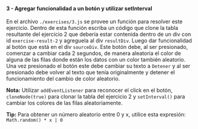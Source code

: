 #### 3 - Agregar funcionalidad a un botón y utilizar setInterval

En el archivo `./exercises/3.js` se provee un función para resolver este ejercicio. Dentro de esta función
escriba un código que clone la tabla resultante del ejercicio 2 que debería estar contenida dentro de un div
con id `exercise-result-2` y agreguela al div `resultDiv`.
Luego dar funcionalidad al botón que está en el div `sourceDiv`. Este botón debe, al ser
presionado, comenzar a cambiar cada 2 segundos, de manera aleatoria el color de alguna de las filas
donde están los datos con un color también aleatorio. Una vez presionado el botón este debe cambiar su texto a `Detener` y al ser presionado debe volver al texto que tenía originalmente y detener el funcionamiento del cambio de color aleatorio.

**Nota:** Utilizar `addEventListener` para reconocer el click en el botón, `cloneNode(true)` para clonar
la tabla del ejercicio 2 y `setInterval()` para cambiar los colores de las filas aleatoriamente.

**Tip:** Para obtener un número aleatorio entre 0 y x, utilice esta expresión: `Math.random() * x | 0`
